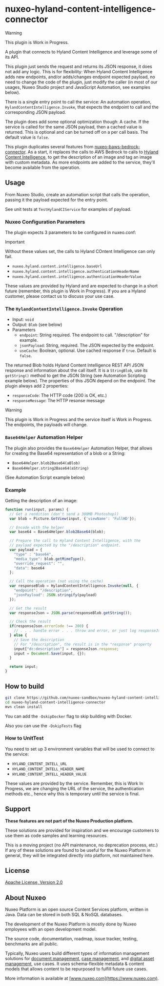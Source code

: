 # nuxeo-hyland-content-intelligence-connector

> [!WARNING]
> This plugin is Work in Progress.

A plugin that connects to Hyland Content Intelligence and leverage some of its API.

This plugin just sends the request and returns its JSON response, it does not add any logic. This is for flexibility: When Hyland Content Intelligence adds new endpoints, and/or adds/changes endpoint expected payload, no need to change the code of the plugin, just modify the caller (in most of our usages, Nuxeo Studio project and JavaScript Automation, see examples below).

There is a single entry point to call the service: An automation operation, `HylandContentIntelligence.Invoke`, that expects the endpoint to call and the corresponding JSON payload.

The plugin does add some optional optimization though: A cache. If the service is called for the same JSON payload, then a cached value is returned. This is optional and can be turned off on a per call basis. The default value is `false`.

This plugin duplicates several features from [nuxeo-baws-bedrock-connector](https://github.com/nuxeo-sandbox/nuxeo-aws-bedrock-connector). As a start, it replaces the calls to AWS Bedrock to calls to [Hyland Content Intelligence](https://www.hyland.com/en), to get the description of an image and tag an image with custom metadata. As more endpoints are added to the service, they'll become available from the operation.

## Usage

From Nuxeo Studio, create an automation script that calls the operation, passing it the payload expected for the entry point.

See unit tests at `TestHylandCIService` for examples of payload.

### Nuxeo Configuration Parameters

The plugin expects 3 parameters to be configured in nuxeo.conf:

> [!IMPORTANT]
> Without these values set, the calls to Hyland COntent Intelligence can only fail.

* `nuxeo.hyland.content.intelligence.baseUrl`
* `nuxeo.hyland.content.intelligence.authenticationHeaderName`
* `nuxeo.hyland.content.intelligence.authenticationHeaderValue`

These values are provided by Hyland and are expected to change in a short future (remember, this plugin is Work in Progress). If you are a Hyland customer, please contact us to discuss your use case.


### The `HylandContentIntelligence.Invoke` Operation

* Input: `void`
* Output: `Blob` (see below) 
* Parameters
  * `endpoint`: String required. The endpoint to call. "/description" for example.
  * `jsonPayload`: String, required. The JSON expected by the endpoint.
  * `useCache`: Boolean, optional. Use cached response if `true`. Default is `false`.

The returned Blob holds Hyland Content Intelligence REST API JSON response and information about the call itself. It is a `StringBlob`, use its `getString()` method to get the JSON String (see Automation Scripting example below). The properties of this JSON depend on the endpoint. The plugin always add 2 properties:

* `responseCode`: The HTTP code (200 is OK, etc.)
* `responseMessage`: The HTTP resonse message


> [!WARNING]
> This plugin is Work in Progress and the service itself is Work in Progress. The endpoints, the payloads will change.

### `Base64Helper` Automation Helper

The plugin also provides the `Base64Helper` Automation Helper, that allows for creating the Base64 representation of a blob or a String:

* `Base64Helper.blob2Base64(aBlob)`
* `Base64Helper.string2Base64(aString)`

(See Automation Script example below)

### Example

Getting the description of an image:

```js
function run(input, params) {
  // Get a rendition (don't send a 300MB Photoshop))
  var blob = Picture.GetView(input, {'viewName': 'FullHD'});

  // Encode with the helper
  var base64 = Base64Helper.blob2Base64(blob);

  // Prepare the call to Hyland Content Intelligence, with the
  // payload expected by the "/description" endpoint.
  var payload = {
    "type" : "base64",
    "media_type": blob.getMimeType(),
    "override_request": "",
    "data": base64
  };

  // Call the operation (not using the cache)
  var responseBlob = HylandContentIntelligence.Invoke(null, {
    "endpoint": "/description",
    "jsonPayload": JSON.stringify(payload)
  });

  // Get the result
  var responseJson = JSON.parse(responseBlob.getString());

  // Check the result
  if(responseJson.errorCode !== 200) {
    // . . . handle error . . . throw and error, or just log responseJson.errorMessage . . .
  } else {
    // Save the description
    // For "/description", the result is in the "response" property
    input["dc:description"] = responseJson.response;
    input = Document.Save(input, {});
  }

  return input;
}
```


## How to build
```bash
git clone https://github.com/nuxeo-sandbox/nuxeo-hyland-content-intelligence-connector
cd nuxeo-hyland-content-intelligence-connector
mvn clean install
```

You can add the `-DskipDocker` flag to skip building with Docker.

Also you can use the `-DskipTests` flag

### How to UnitTest

You need to set up 3 environment variables that will be used to connect to the service:

* `HYLAND_CONTENT_INTELL_URL`
* `HYLAND_CONTENT_INTELL_HEADER_NAME`
* `HYLAND_CONTENT_INTELL_HEADER_VALUE`

These values are provided by the service. Remember, this is Work In Progress, we are changing the URL of the service, the authentication methods etc., hence why this is temporary until the service is final.


## Support
**These features are not part of the Nuxeo Production platform.**

These solutions are provided for inspiration and we encourage customers to use them as code samples and learning
resources.

This is a moving project (no API maintenance, no deprecation process, etc.) If any of these solutions are found to be
useful for the Nuxeo Platform in general, they will be integrated directly into platform, not maintained here.


## License
[Apache License, Version 2.0](http://www.apache.org/licenses/LICENSE-2.0.html)


## About Nuxeo
Nuxeo Platform is an open source Content Services platform, written in Java. Data can be stored in both SQL & NoSQL
databases.

The development of the Nuxeo Platform is mostly done by Nuxeo employees with an open development model.

The source code, documentation, roadmap, issue tracker, testing, benchmarks are all public.

Typically, Nuxeo users build different types of information management solutions
for [document management](https://www.nuxeo.com/solutions/document-management/), [case management](https://www.nuxeo.com/solutions/case-management/),
and [digital asset management](https://www.nuxeo.com/solutions/dam-digital-asset-management/), use cases. It uses
schema-flexible metadata & content models that allows content to be repurposed to fulfill future use cases.

More information is available at [www.nuxeo.com](https://www.nuxeo.com).
